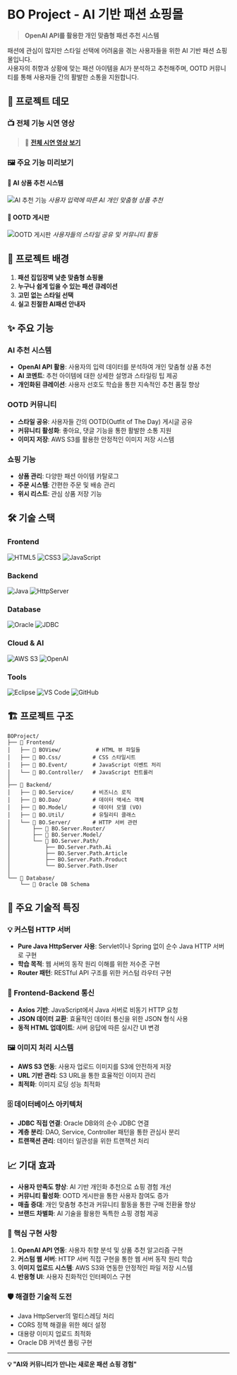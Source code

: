 # BO Project - AI 기반 패션 쇼핑몰

> **OpenAI API를 활용한 개인 맞춤형 패션 추천 시스템**

패션에 관심이 많지만 스타일 선택에 어려움을 겪는 사용자들을 위한 AI 기반 패션 쇼핑몰입니다.  
사용자의 취향과 상황에 맞는 패션 아이템을 AI가 분석하고 추천해주며, OOTD 커뮤니티를 통해 사용자들 간의 활발한 소통을 지원합니다.

## 🎥 프로젝트 데모

### 📺 전체 기능 시연 영상
> 🔗 **[전체 시연 영상 보기](https://www.youtube.com/watch?v=fc3utoxBQs8&t=16s)**

### 🖼️ 주요 기능 미리보기

#### 🤖 AI 상품 추천 시스템
![AI 추천 기능](./gif_files/aifeature.gif)
*사용자 입력에 따른 AI 개인 맞춤형 상품 추천*

#### 👗 OOTD 게시판
![OOTD 게시판](./demo/ootd-board.gif)
*사용자들의 스타일 공유 및 커뮤니티 활동*

## 🎯 프로젝트 배경

1. **패션 집입장벽 낮춘 맞춤형 쇼핑몰**
2. **누구나 쉽게 입을 수 있는 패션 큐레이션**
3. **고민 없는 스타일 선택**
4. **실고 친절한 AI패션 안내자**

## ✨ 주요 기능

### AI 추천 시스템
- **OpenAI API 활용**: 사용자의 입력 데이터를 분석하여 개인 맞춤형 상품 추천
- **AI 코멘트**: 추천 아이템에 대한 상세한 설명과 스타일링 팁 제공
- **개인화된 큐레이션**: 사용자 선호도 학습을 통한 지속적인 추천 품질 향상

### OOTD 커뮤니티
- **스타일 공유**: 사용자들 간의 OOTD(Outfit of The Day) 게시글 공유
- **커뮤니티 활성화**: 좋아요, 댓글 기능을 통한 활발한 소통 지원
- **이미지 저장**: AWS S3를 활용한 안정적인 이미지 저장 시스템

### 쇼핑 기능
- **상품 관리**: 다양한 패션 아이템 카탈로그
- **주문 시스템**: 간편한 주문 및 배송 관리
- **위시 리스트**: 관심 상품 저장 기능

## 🛠️ 기술 스택

### Frontend
![HTML5](https://img.shields.io/badge/HTML5-%23E34F26.svg?style=for-the-badge&logo=html5&logoColor=white)
![CSS3](https://img.shields.io/badge/CSS3-%231572B6.svg?style=for-the-badge&logo=css3&logoColor=white)
![JavaScript](https://img.shields.io/badge/JavaScript-%23323330.svg?style=for-the-badge&logo=javascript&logoColor=%23F7DF1E)

### Backend
![Java](https://img.shields.io/badge/Java-%23ED8B00.svg?style=for-the-badge&logo=openjdk&logoColor=white)
![HttpServer](https://img.shields.io/badge/HttpServer-Custom-blue?style=for-the-badge)

### Database
![Oracle](https://img.shields.io/badge/Oracle-F80000?style=for-the-badge&logo=oracle&logoColor=white)
![JDBC](https://img.shields.io/badge/JDBC-Connection-red?style=for-the-badge)

### Cloud & AI
![AWS S3](https://img.shields.io/badge/AWS%20S3-%23FF9900.svg?style=for-the-badge&logo=amazon-aws&logoColor=white)
![OpenAI](https://img.shields.io/badge/OpenAI%20API-412991?style=for-the-badge&logo=openai&logoColor=white)

### Tools
![Eclipse](https://img.shields.io/badge/Eclipse-2C2255?style=for-the-badge&logo=eclipse&logoColor=white)
![VS Code](https://img.shields.io/badge/VS%20Code-0078d4.svg?style=for-the-badge&logo=visual-studio-code&logoColor=white)
![GitHub](https://img.shields.io/badge/GitHub-%23121011.svg?style=for-the-badge&logo=github&logoColor=white)

## 🏗️ 프로젝트 구조

```
BOProject/
├── 📁 Frontend/
│   ├── 📄 BOView/           # HTML 뷰 파일들
│   ├── 📄 BO.Css/          # CSS 스타일시트
│   ├── 📄 BO.Event/        # JavaScript 이벤트 처리
│   └── 📄 BO.Controller/   # JavaScript 컨트롤러
│
├── 📁 Backend/
│   ├── 📄 BO.Service/      # 비즈니스 로직
│   ├── 📄 BO.Dao/          # 데이터 액세스 객체
│   ├── 📄 BO.Model/        # 데이터 모델 (VO)
│   ├── 📄 BO.Util/         # 유틸리티 클래스
│   └── 📁 BO.Server/       # HTTP 서버 관련
│       ├── 📄 BO.Server.Router/
│       ├── 📄 BO.Server.Model/
│       └── 📄 BO.Server.Path/
│           ├── BO.Server.Path.Ai
│           ├── BO.Server.Path.Article
│           ├── BO.Server.Path.Product
│           └── BO.Server.Path.User
│
└── 📁 Database/
    └── 📄 Oracle DB Schema
```

## 🚀 주요 기술적 특징

### 💡 커스텀 HTTP 서버
- **Pure Java HttpServer 사용**: Servlet이나 Spring 없이 순수 Java HTTP 서버로 구현
- **학습 목적**: 웹 서버의 동작 원리 이해를 위한 저수준 구현
- **Router 패턴**: RESTful API 구조를 위한 커스텀 라우터 구현

### 🎨 Frontend-Backend 통신
- **Axios 기반**: JavaScript에서 Java 서버로 비동기 HTTP 요청
- **JSON 데이터 교환**: 효율적인 데이터 통신을 위한 JSON 형식 사용
- **동적 HTML 업데이트**: 서버 응답에 따른 실시간 UI 변경

### 🖼️ 이미지 처리 시스템
- **AWS S3 연동**: 사용자 업로드 이미지를 S3에 안전하게 저장
- **URL 기반 관리**: S3 URL을 통한 효율적인 이미지 관리
- **최적화**: 이미지 로딩 성능 최적화

### 🗄️ 데이터베이스 아키텍처
- **JDBC 직접 연결**: Oracle DB와의 순수 JDBC 연결
- **계층 분리**: DAO, Service, Controller 패턴을 통한 관심사 분리
- **트랜잭션 관리**: 데이터 일관성을 위한 트랜잭션 처리

## 📈 기대 효과
- **사용자 만족도 향상**: AI 기반 개인화 추천으로 쇼핑 경험 개선
- **커뮤니티 활성화**: OOTD 게시판을 통한 사용자 참여도 증가
- **매출 증대**: 개인 맞춤형 추천과 커뮤니티 활동을 통한 구매 전환율 향상
- **브랜드 차별화**: AI 기술을 활용한 독특한 쇼핑 경험 제공

### 🎯 핵심 구현 사항
1. **OpenAI API 연동**: 사용자 취향 분석 및 상품 추천 알고리즘 구현
2. **커스텀 웹 서버**: HTTP 서버 직접 구현을 통한 웹 서버 동작 원리 학습
3. **이미지 업로드 시스템**: AWS S3와 연동한 안정적인 파일 저장 시스템
4. **반응형 UI**: 사용자 친화적인 인터페이스 구현

### 🛡️ 해결한 기술적 도전
- Java HttpServer의 멀티스레딩 처리
- CORS 정책 해결을 위한 헤더 설정
- 대용량 이미지 업로드 최적화
- Oracle DB 커넥션 풀링 구현

---

**💡 "AI와 커뮤니티가 만나는 새로운 패션 쇼핑 경험"**
